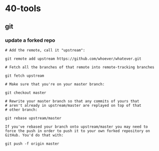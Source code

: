 # 40-tools

## git

### update a forked repo [](https://stackoverflow.com/questions/7244321/how-do-i-update-a-github-forked-repository)

```
# Add the remote, call it "upstream":

git remote add upstream https://github.com/whoever/whatever.git

# Fetch all the branches of that remote into remote-tracking branches

git fetch upstream

# Make sure that you're on your master branch:

git checkout master

# Rewrite your master branch so that any commits of yours that
# aren't already in upstream/master are replayed on top of that
# other branch:

git rebase upstream/master

If you've rebased your branch onto upstream/master you may need to force the push in order to push it to your own forked repository on GitHub. You'd do that with:

git push -f origin master
```
